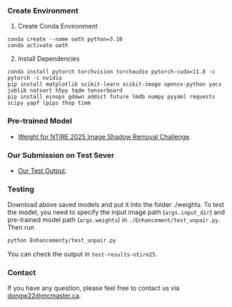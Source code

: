 ### Create Environment
1. Create Conda Environment
```
conda create --name oath python=3.10
conda activate oath
```

2. Install Dependencies
```
conda install pytorch torchvision torchaudio pytorch-cuda=11.8 -c pytorch -c nvidia
pip install matplotlib scikit-learn scikit-image opencv-python yacs joblib natsort h5py tqdm tensorboard
pip install einops gdown addict future lmdb numpy pyyaml requests scipy yapf lpips thop timm
```


### Pre-trained Model
- [Weight for NTIRE 2025 Image Shadow Removal Challenge](https://mcmasteru365-my.sharepoint.com/:u:/r/personal/dongw22_mcmaster_ca/Documents/2025NTIRE_shadow_removal/net_g_9600.pth?csf=1&web=1&e=JwsKhJ).

### Our Submission on Test Sever
- [Our Test Output](https://mcmasteru365-my.sharepoint.com/:u:/r/personal/dongw22_mcmaster_ca/Documents/2025NTIRE_shadow_removal/net_g_9600.pth?csf=1&web=1&e=JwsKhJ).

### Testing
Download above saved models and put it into the folder ./weights. To test the model, you need to specify the input image path (`args.input_dir`) and pre-trained model path (`args.weights`) in `./Enhancement/test_unpair.py`. Then run
```bash
python Enhancementy/test_unpair.py 
```
You can check the output in `test-results-ntire25`.



### Contact
If you have any question, please feel free to contact us via dongw22@mcmaster.ca.

